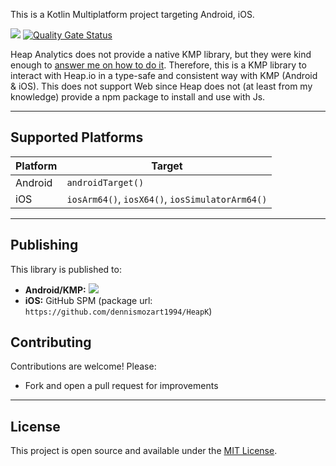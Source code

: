 This is a Kotlin Multiplatform project targeting Android, iOS.

[![](https://jitpack.io/v/dennismozart1994/HeapK.svg)](https://jitpack.io/#dennismozart1994/HeapK) [![Quality Gate Status](https://sonarcloud.io/api/project_badges/measure?project=dennismozart1994_HeapK&metric=alert_status)](https://sonarcloud.io/summary/new_code?id=dennismozart1994_HeapK)

Heap Analytics does not provide a native KMP library, but they were kind enough to [answer me on how to do it](https://github.com/heap/heap-ios-autocapture-sdk/issues/4). Therefore, this is a KMP library to interact with Heap.io in a type-safe and consistent way with KMP (Android & iOS). This does not support Web since Heap does not (at least from my knowledge) provide a npm package to install and use with Js.

---

## Supported Platforms

| Platform | Target                                          |
|----------|-------------------------------------------------|
| Android  | `androidTarget()`                               |
| iOS      | `iosArm64()`, `iosX64()`, `iosSimulatorArm64()` |

---

## Publishing

This library is published to:

- **Android/KMP:** [![](https://jitpack.io/v/dennismozart1994/HeapK.svg)](https://jitpack.io/#dennismozart1994/HeapK)
- **iOS:** GitHub SPM (package url: `https://github.com/dennismozart1994/HeapK`)

## Contributing

Contributions are welcome! Please:

- Fork and open a pull request for improvements

---

## License

This project is open source and available under the [MIT License](LICENSE).
